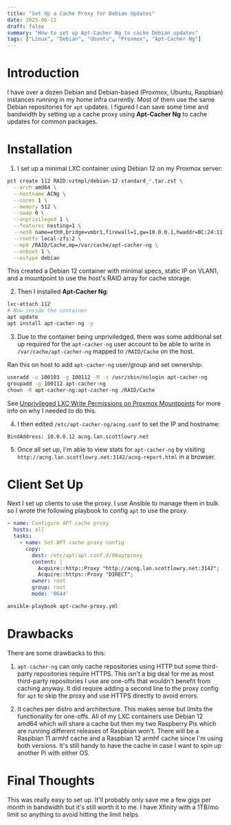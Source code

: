 ```yaml
---
title: "Set Up a Cache Proxy for Debian Updates"
date: 2025-06-12
draft: false
summary: "How to set up Apt-Cacher Ng to cache Debian updates"
tags: ["Linux", "Debian", "Ubuntu", "Proxmox", "Apt-Cacher Ng"]
---
```


# Introduction

I have over a dozen Debian and Debian-based (Proxmox, Ubuntu, Raspbian) instances running in my home infra currently. Most of them use the same Debian repositories for `apt` updates. I figured I can save some time and bandwidth by setting up a cache proxy using **Apt-Cacher Ng** to cache updates for common packages. 

# Installation

1. I set up a minimal LXC container using Debian 12 on my Proxmox server:
```bash
pct create 112 RAID:vztmpl/debian-12-standard_*.tar.zst \
  --arch amd64 \
  --hostname ACNg \
  --cores 1 \
  --memory 512 \
  --swap 0 \
  --unprivileged 1 \
  --features nesting=1 \
  --net0 name=eth0,bridge=vmbr1,firewall=1,gw=10.0.0.1,hwaddr=BC:24:11:D5:5A:6A,ip=10.0.0.12/24,tag=1,type=veth \
  --rootfs local-zfs:2 \
  --mp0 /RAID/Cache,mp=/var/cache/apt-cacher-ng \
  --onboot 1 \
  --ostype debian
```
This created a Debian 12 container with minimal specs, static IP on VLAN1, and a mountpoint to use the host's RAID array for cache storage.

2. Then I installed **Apt-Cacher Ng**:
```bash
lxc-attach 112
# Now inside the container
apt update
apt install apt-cacher-ng -y
```

3. Due to the container being unpriviledged, there was some additional set up required for the `apt-cacher-ng` user account to be able to write in `/var/cache/apt-cacher-ng` mapped to `/RAID/Cache` on the host.

Ran this on host to add `apt-cacher-ng` user/group and set ownership:
```bash
useradd -u 100103 -g 100112 -M -s /usr/sbin/nologin apt-cacher-ng
groupadd -g 100112 apt-cacher-ng
chown -R apt-cacher-ng:apt-cacher-ng /RAID/Cache
```

See [Unprivileged LXC Write Permissions on Proxmox Mountpoints](/posts/unpriviledged-lxc-write-permissions/) for more info on why I needed to do this.

4. I then edited `/etc/apt-cacher-ng/acng.conf` to set the IP and hostname:
```
BindAddress: 10.0.0.12 acng.lan.scottlowry.net
```

5. Once all set up, I'm able to view stats for `apt-cacher-ng` by visiting `http://acng.lan.scottlowry.net:3142/acng-report.html` in a browser. 

# Client Set Up

Next I set up clients to use the proxy. I use Ansible to manage them in bulk so I wrote the following playbook to config `apt` to use the proxy.
```yaml
- name: Configure APT cache proxy
  hosts: all
  tasks:
    - name: Set APT cache proxy config
      copy:
        dest: /etc/apt/apt.conf.d/00aptproxy
        content: |
          Acquire::http::Proxy "http://acng.lan.scottlowry.net:3142";
          Acquire::https::Proxy "DIRECT";
        owner: root
        group: root
        mode: '0644'
```
```bash
ansible-playbook apt-cache-proxy.yml
```

#  Drawbacks

There are some drawbacks to this:
1. `apt-cacher-ng` can only cache repositories using HTTP but some third-party repositories require HTTPS. This isn't a big deal for me as most third-party repositories I use are one-offs that wouldn't benefit from caching anyway. It did require adding a second line to the proxy config for `apt` to skip the proxy and use HTTPS directly to avoid errors. 

2. It caches per distro and architecture. This makes sense but limits the functionality for one-offs. All of my LXC containers use Debian 12 amd64 which will share a cache but then my two Raspberry Pis which are running different releases of Raspbian won't. There will be a Raspbian 11 armhf cache and a Raspbian 12 armhf cache since I'm using both versions. It's still handy to have the cache in case I want to spin up another Pi with either OS. 

# Final Thoughts

This was really easy to set up. It'll probably only save me a few gigs per month in bandwidth but it's still worth it to me. I have Xfinity with a 1TB/mo limit so anything to avoid hitting the limit helps. 